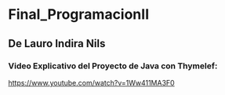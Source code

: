 # Final_ProgramacionII

## De Lauro Indira Nils

### Video Explicativo del Proyecto de Java con Thymelef: 
https://www.youtube.com/watch?v=1Ww411MA3F0
